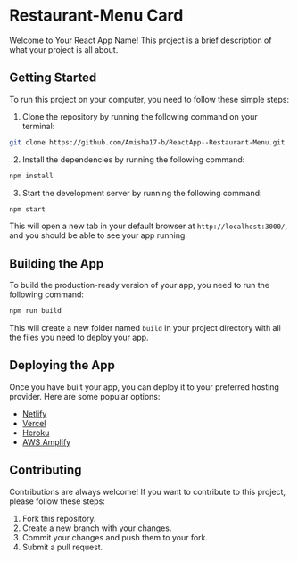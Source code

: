 # Restaurant-Menu Card

Welcome to Your React App Name! This project is a brief description of what your project is all about.

## Getting Started

To run this project on your computer, you need to follow these simple steps:

1. Clone the repository by running the following command on your terminal:

```bash
git clone https://github.com/Amisha17-b/ReactApp--Restaurant-Menu.git
```

2. Install the dependencies by running the following command:

```bash
npm install
``` 

3. Start the development server by running the following command:

```bash
npm start
``` 

This will open a new tab in your default browser at `http://localhost:3000/`, and you should be able to see your app running.

## Building the App

To build the production-ready version of your app, you need to run the following command:

```bash
npm run build
``` 

This will create a new folder named `build` in your project directory with all the files you need to deploy your app.

## Deploying the App

Once you have built your app, you can deploy it to your preferred hosting provider. Here are some popular options:

- [Netlify](https://www.netlify.com/)
- [Vercel](https://vercel.com/)
- [Heroku](https://www.heroku.com/)
- [AWS Amplify](https://aws.amazon.com/amplify/)

## Contributing

Contributions are always welcome! If you want to contribute to this project, please follow these steps:

1. Fork this repository.
2. Create a new branch with your changes.
3. Commit your changes and push them to your fork.
4. Submit a pull request.
